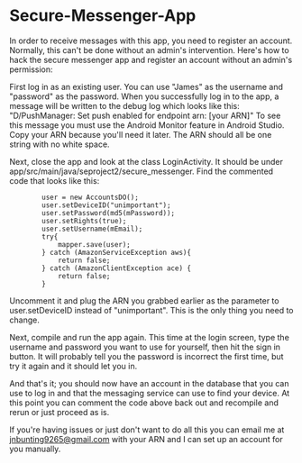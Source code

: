 # Secure-Messenger-App

In order to receive messages with this app, you need to register an account. Normally, this can't be done without an admin's intervention.
Here's how to hack the secure messenger app and register an account without an admin's permission:

First log in as an existing user. You can use "James" as the username and "password" as the password.
When you successfully log in to the app, a message will be written to the debug log which looks like this:
"D/PushManager: Set push enabled for endpoint arn: [your ARN]"
To see this message you must use the Android Monitor feature in Android Studio. Copy your ARN because you'll need it later. The ARN should all be one string with no white space.

Next, close the app and look at the class LoginActivity. It should be under app/src/main/java/seproject2/secure_messenger. Find the commented code that looks like this:

            user = new AccountsDO();
            user.setDeviceID("unimportant");
            user.setPassword(md5(mPassword));
            user.setRights(true);
            user.setUsername(mEmail);
            try{
                mapper.save(user);
            } catch (AmazonServiceException aws){
                return false;
            } catch (AmazonClientException ace) {
                return false;
            }
            
Uncomment it and plug the ARN you grabbed earlier as the parameter to user.setDeviceID instead of "unimportant". This is the only thing you need to change. 

Next, compile and run the app again. This time at the login screen, type the username and password you want to use for yourself, then hit the sign in button. It will probably tell you the password is incorrect the first time, but try it again and it should let you in.

And that's it; you should now have an account in the database that you can use to log in and that the messaging service can use to find your device. At this point you can comment the code above back out and recompile and rerun or just proceed as is. 

If you're having issues or just don't want to do all this you can email me at jnbunting9265@gmail.com with your ARN and I can set up an account for you manually. 
